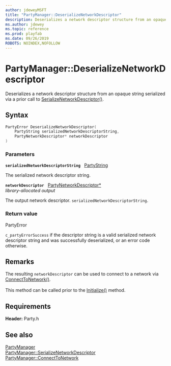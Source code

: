 ```yaml
---
author: jdeweyMSFT
title: "PartyManager::DeserializeNetworkDescriptor"
description: Deserializes a network descriptor structure from an opaque string serialized via a prior call to [SerializeNetworkDescriptor()](partymanager_serializenetworkdescriptor.md).
ms.author: jdewey
ms.topic: reference
ms.prod: playfab
ms.date: 09/26/2019
ROBOTS: NOINDEX,NOFOLLOW
---
```


# PartyManager::DeserializeNetworkDescriptor  

Deserializes a network descriptor structure from an opaque string serialized via a prior call to [SerializeNetworkDescriptor()](partymanager_serializenetworkdescriptor.md).  

## Syntax  
  
```cpp
PartyError DeserializeNetworkDescriptor(  
    PartyString serializedNetworkDescriptorString,  
    PartyNetworkDescriptor* networkDescriptor  
)  
```  
  
### Parameters  
  
**`serializedNetworkDescriptorString`** &nbsp; [PartyString](../../../typedefs.md)  
  
The serialized network descriptor string.  
  
**`networkDescriptor`** &nbsp; [PartyNetworkDescriptor*](../../../structs/partynetworkdescriptor.md)  
*library-allocated output*  
  
The output network descriptor. `serializedNetworkDescriptorString`.  
  
  
### Return value  
PartyError
  
```c_partyErrorSuccess``` if the descriptor string is a valid serialized network descriptor string and was successfully deserialized, or an error code otherwise.
  
## Remarks  
  
The resulting `networkDescriptor` can be used to connect to a network via [ConnectToNetwork()](partymanager_connecttonetwork.md). <br /><br /> This method can be called prior to the [Initialize()](partymanager_initialize.md) method.
  
## Requirements  
  
**Header:** Party.h
  
## See also  
[PartyManager](../partymanager.md)  
[PartyManager::SerializeNetworkDescriptor](partymanager_serializenetworkdescriptor.md)  
[PartyManager::ConnectToNetwork](partymanager_connecttonetwork.md)
  
  
